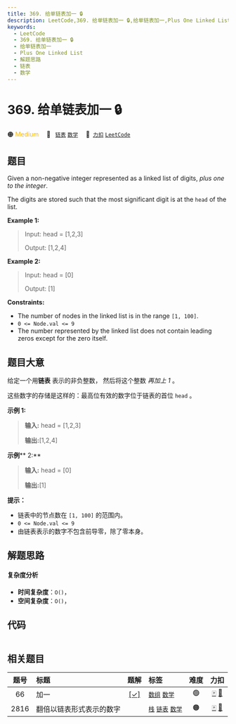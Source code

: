 ```yaml
---
title: 369. 给单链表加一 🔒
description: LeetCode,369. 给单链表加一 🔒,给单链表加一,Plus One Linked List,解题思路,链表,数学
keywords:
  - LeetCode
  - 369. 给单链表加一 🔒
  - 给单链表加一
  - Plus One Linked List
  - 解题思路
  - 链表
  - 数学
---
```


# 369. 给单链表加一 🔒

🟠 <font color=#ffb800>Medium</font>&emsp; 🔖&ensp; [`链表`](/tag/linked-list.md) [`数学`](/tag/math.md)&emsp; 🔗&ensp;[`力扣`](https://leetcode.cn/problems/plus-one-linked-list) [`LeetCode`](https://leetcode.com/problems/plus-one-linked-list)

## 题目

Given a non-negative integer represented as a linked list of digits, _plus one
to the integer_.

The digits are stored such that the most significant digit is at the `head` of
the list.



**Example 1:**

> Input: head = [1,2,3]
> 
> Output: [1,2,4]

**Example 2:**

> Input: head = [0]
> 
> Output: [1]

**Constraints:**

  * The number of nodes in the linked list is in the range `[1, 100]`.
  * `0 <= Node.val <= 9`
  * The number represented by the linked list does not contain leading zeros except for the zero itself. 


## 题目大意

给定一个用**链表** 表示的非负整数， 然后将这个整数 _再加上 1_ 。

这些数字的存储是这样的：最高位有效的数字位于链表的首位 `head` 。



**示例 1:**

> 
> 
> 
> 
> 
> **输入:** head = [1,2,3]
> 
> **输出:**[1,2,4]
> 
> 

**示例****  2:**

> 
> 
> 
> 
> 
> **输入:** head = [0]
> 
> **输出:**[1]
> 
> 



**提示：**

  * 链表中的节点数在 `[1, 100]` 的范围内。
  * `0 <= Node.val <= 9`
  * 由链表表示的数字不包含前导零，除了零本身。


## 解题思路

#### 复杂度分析

- **时间复杂度**：`O()`，
- **空间复杂度**：`O()`，

## 代码

```javascript

```

## 相关题目

<!-- prettier-ignore -->
| 题号 | 标题 | 题解 | 标签 | 难度 | 力扣 |
| :------: | :------ | :------: | :------ | :------: | :------: |
| 66 | 加一 | [[✓]](/problem/0066.md) |  [`数组`](/tag/array.md) [`数学`](/tag/math.md) | 🟢 | [🀄️](https://leetcode.cn/problems/plus-one) [🔗](https://leetcode.com/problems/plus-one) |
| 2816 | 翻倍以链表形式表示的数字 |  |  [`栈`](/tag/stack.md) [`链表`](/tag/linked-list.md) [`数学`](/tag/math.md) | 🟠 | [🀄️](https://leetcode.cn/problems/double-a-number-represented-as-a-linked-list) [🔗](https://leetcode.com/problems/double-a-number-represented-as-a-linked-list) |